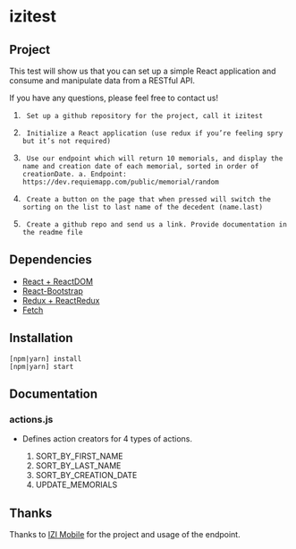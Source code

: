 # izitest

## Project

This test will show us that you can set up a simple React application and consume and manipulate data from a RESTful API.

If you have any questions, please feel free to contact us!

1.      Set up a github repository for the project, call it izitest
2.      Initialize a React application (use redux if you’re feeling spry but it’s not required)
3.      Use our endpoint which will return 10 memorials, and display the name and creation date of each memorial, sorted in order of creationDate. a. Endpoint: https://dev.requiemapp.com/public/memorial/random
4.      Create a button on the page that when pressed will switch the sorting on the list to last name of the decedent (name.last)
5.      Create a github repo and send us a link. Provide documentation in the readme file

## Dependencies

* [React + ReactDOM](https://facebook.github.io/react/)
* [React-Bootstrap](https://react-bootstrap.github.io/)
* [Redux + ReactRedux](http://redux.js.org/)
* [Fetch](https://github.com/github/fetch)

## Installation
    [npm|yarn] install
    [npm|yarn] start

## Documentation

### actions.js

* Defines action creators for 4 types of actions.

  1. SORT\_BY\_FIRST\_NAME
  2. SORT\_BY\_LAST\_NAME
  3. SORT\_BY\_CREATION\_DATE
  4. UPDATE\_MEMORIALS

## Thanks
Thanks to [IZI Mobile](http://izimobile.com/) for the project and usage of the endpoint.
